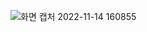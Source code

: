 ![화면 캡처 2022-11-14 160855](https://user-images.githubusercontent.com/112846273/201597904-e72678cf-068e-459f-9647-ac77101ae02c.png)

